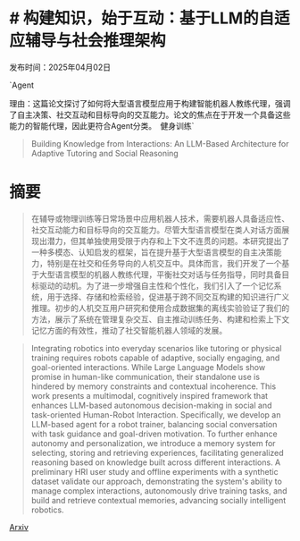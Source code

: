 # # 构建知识，始于互动：基于LLM的自适应辅导与社会推理架构

发布时间：2025年04月02日

`Agent

理由：这篇论文探讨了如何将大型语言模型应用于构建智能机器人教练代理，强调了自主决策、社交互动和目标导向的交互能力。论文的焦点在于开发一个具备这些能力的智能代理，因此更符合Agent分类。` `健身训练`

> Building Knowledge from Interactions: An LLM-Based Architecture for Adaptive Tutoring and Social Reasoning

# 摘要

> 在辅导或物理训练等日常场景中应用机器人技术，需要机器人具备适应性、社交互动能力和目标导向的交互能力。尽管大型语言模型在类人对话方面展现出潜力，但其单独使用受限于内存和上下文不连贯的问题。本研究提出了一种多模态、认知启发的框架，旨在提升基于大型语言模型的自主决策能力，特别是在社交和任务导向的人机交互中。具体而言，我们开发了一个基于大型语言模型的机器人教练代理，平衡社交对话与任务指导，同时具备目标驱动的动机。为了进一步增强自主性和个性化，我们引入了一个记忆系统，用于选择、存储和检索经验，促进基于跨不同交互构建的知识进行广义推理。初步的人机交互用户研究和使用合成数据集的离线实验验证了我们的方法，展示了系统在管理复杂交互、自主推动训练任务、构建和检索上下文记忆方面的有效性，推动了社交智能机器人领域的发展。

> Integrating robotics into everyday scenarios like tutoring or physical training requires robots capable of adaptive, socially engaging, and goal-oriented interactions. While Large Language Models show promise in human-like communication, their standalone use is hindered by memory constraints and contextual incoherence. This work presents a multimodal, cognitively inspired framework that enhances LLM-based autonomous decision-making in social and task-oriented Human-Robot Interaction. Specifically, we develop an LLM-based agent for a robot trainer, balancing social conversation with task guidance and goal-driven motivation. To further enhance autonomy and personalization, we introduce a memory system for selecting, storing and retrieving experiences, facilitating generalized reasoning based on knowledge built across different interactions. A preliminary HRI user study and offline experiments with a synthetic dataset validate our approach, demonstrating the system's ability to manage complex interactions, autonomously drive training tasks, and build and retrieve contextual memories, advancing socially intelligent robotics.

[Arxiv](https://arxiv.org/abs/2504.01588)